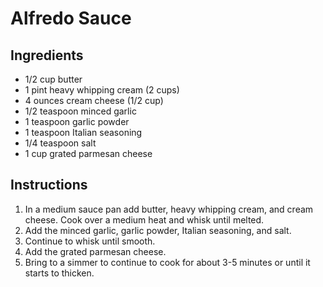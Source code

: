 # Alfredo Sauce

## Ingredients

- 1/2 cup butter
- 1 pint heavy whipping cream (2 cups)
- 4 ounces cream cheese (1/2 cup)
- 1/2 teaspoon minced garlic
- 1 teaspoon garlic powder
- 1 teaspoon Italian seasoning
- 1/4 teaspoon salt
- 1 cup grated parmesan cheese

## Instructions

1. In a medium sauce pan add butter, heavy whipping cream, and cream cheese. Cook over a medium heat and whisk until melted.
2. Add the minced garlic, garlic powder, Italian seasoning, and salt.
3. Continue to whisk until smooth.
4. Add the grated parmesan cheese.
5. Bring to a simmer to continue to cook for about 3-5 minutes or until it starts to thicken.
